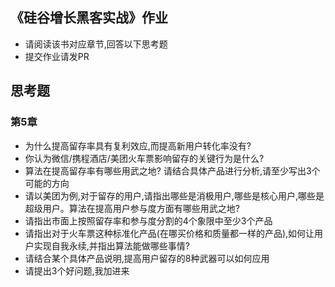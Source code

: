 ## 《硅谷增长黑客实战》作业
- 请阅读该书对应章节,回答以下思考题
- 提交作业请发PR


## 思考题


### 第5章
- 为什么提高留存率具有复利效应,而提高新用户转化率没有?
- 你认为微信/携程酒店/美团火车票影响留存的关键行为是什么?
- 算法在提高留存率有哪些用武之地? 请结合具体产品进行分析,请至少写出3个可能的方向
- 请以美团为例,对于留存的用户,请指出哪些是消极用户,哪些是核心用户,哪些是超级用户。算法在提高用户参与度方面有哪些用武之地?
- 请指出市面上按照留存率和参与度分割的4个象限中至少3个产品
- 请指出对于火车票这种标准化产品(在哪买价格和质量都一样的产品),如何让用户实现自我永续,并指出算法能做哪些事情?
- 请结合某个具体产品说明,提高用户留存的8种武器可以如何应用
- 请提出3个好问题,我加进来